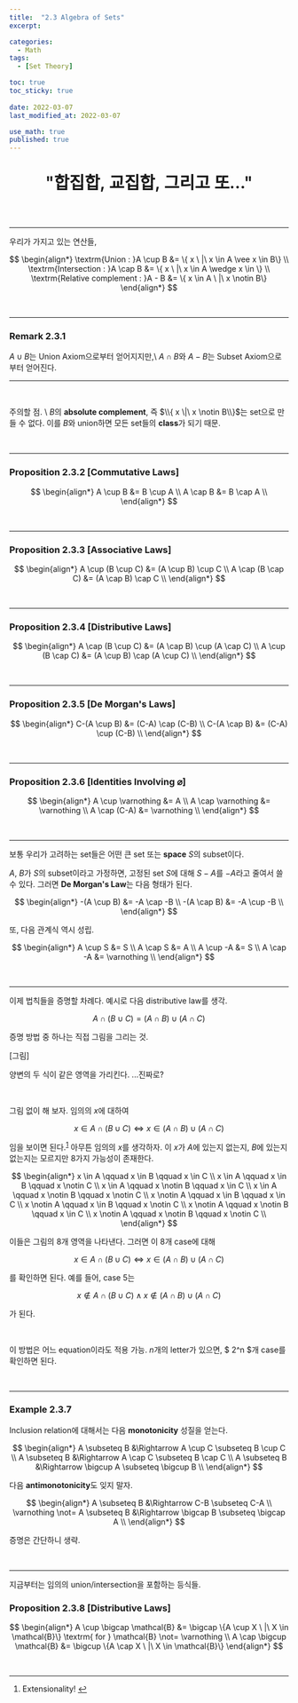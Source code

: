 ```yaml
---
title:  "2.3 Algebra of Sets"
excerpt: 

categories:
  - Math
tags:
  - [Set Theory]

toc: true
toc_sticky: true
 
date: 2022-03-07
last_modified_at: 2022-03-07

use_math: true
published: true
---
```


<p align="center" style="font-weight:600; font-size:30px">"합집합, 교집합, 그리고 또..."</p>
<br>

***

우리가 가지고 있는 연산들,

$$
\begin{align*}
\textrm{Union : }A \cup B &= \{ x \ |\ x \in A \vee x \in B\} \\
\textrm{Intersection : }A \cap B &= \{ x \ |\ x \in A \wedge x \in \} \\
\textrm{Relative complement : }A - B &= \{ x \in A \ |\ x \notin  B\}
\end{align*}
$$

<br>

***
### Remark 2.3.1

$A \cup B$는 Union Axiom으로부터 얻어지지만,\\
$A \cap B$와 $A-B$는 Subset Axiom으로부터 얻어진다.

***

<br>

주의할 점. \\
$B$의 **absolute complement**, 즉 $\\{ x \|\ x \notin B\\}$는 set으로 만들 수 없다. 이를 $B$와 union하면 모든 set들의 **class**가 되기 때문.

<br>

***
### Proposition 2.3.2 [Commutative Laws]

$$
\begin{align*}
A \cup B &= B \cup A \\
A \cap B &= B \cap A \\
\end{align*}
$$

<br>

***
### Proposition 2.3.3 [Associative Laws]

$$
\begin{align*}
A \cup (B \cup C) &= (A \cup B) \cup C \\
A \cap (B \cap C) &= (A \cap B) \cap C \\
\end{align*}
$$

<br>

***
### Proposition 2.3.4 [Distributive Laws]

$$
\begin{align*}
A \cap (B \cup C) &= (A \cap B) \cup (A \cap C) \\
A \cup (B \cap C) &= (A \cup B) \cap (A \cup C) \\
\end{align*}
$$

<br>

***
### Proposition 2.3.5 [De Morgan's Laws]

$$
\begin{align*}
C-(A \cup B) &= (C-A) \cap (C-B) \\
C-(A \cap B) &= (C-A) \cup (C-B) \\
\end{align*}
$$

<br>

***
### Proposition 2.3.6 [Identities Involving $\varnothing$]

$$
\begin{align*}
A \cup \varnothing &= A \\
A \cap \varnothing &= \varnothing \\
A \cap (C-A) &= \varnothing \\
\end{align*}
$$

<br>

***

보통 우리가 고려하는 set들은 어떤 큰 set 또는 **space** $S$의 subset이다.

$A$, $B$가 $S$의 subset이라고 가정하면, 고정된 set $S$에 대해 $S-A$를 $-A$라고 줄여서 쓸 수 있다. 그러면 **De Morgan's Law**는 다음 형태가 된다.

$$
\begin{align*}
-(A \cup B) &= -A \cap -B \\
-(A \cap B) &= -A \cup -B \\
\end{align*}
$$

또, 다음 관계식 역시 성립.

$$
\begin{align*}
A \cup S &= S \\
A \cap S &= A \\
A \cup -A &= S \\
A \cap -A &= \varnothing \\
\end{align*}
$$

<br>

***

이제 법칙들을 증명할 차례다. 예시로 다음 distributive law를 생각.

$$
A \cap (B \cup C) = (A \cap B) \cup (A \cap C)
$$

증명 방법 중 하나는 직접 그림을 그리는 것.

[그림]

양변의 두 식이 같은 영역을 가리킨다. ...진짜로?


<br>


그림 없이 해 보자. 임의의 $x$에 대하여

$$
x \in A \cap (B \cup C) \Leftrightarrow x \in (A \cap B) \cup (A \cap C)
$$

임을 보이면 된다.<sup id="fnref:1"><a href="#fn:1" rel="footnote">1</a></sup> 아무튼 임의의 $x$를 생각하자. 이 $x$가 $A$에 있는지 없는지, $B$에 있는지 없는지는 모르지만 8가지 가능성이 존재한다.

$$
\begin{align*}
x \in A \qquad x \in B \qquad x \in C \\
x \in A \qquad x \in B \qquad x \notin C \\
x \in A \qquad x \notin B \qquad x \in C \\
x \in A \qquad x \notin B \qquad x \notin C \\
x \notin A \qquad x \in B \qquad x \in C \\
x \notin A \qquad x \in B \qquad x \notin C \\
x \notin A \qquad x \notin B \qquad x \in C \\
x \notin A \qquad x \notin B \qquad x \notin C \\
\end{align*}
$$

이들은 그림의 8개 영역을 나타낸다. 그러면 이 8개 case에 대해

$$
x \in A \cap (B \cup C) \Leftrightarrow x \in (A \cap B) \cup (A \cap C)
$$

를 확인하면 된다. 예를 들어, case 5는

$$
x \notin A \cap (B \cup C) \wedge x \notin (A \cap B) \cup (A \cap C)
$$

가 된다.

<br>

이 방법은 어느 equation이라도 적용 가능. $n$개의 letter가 있으면, $ 2^n $개 case를 확인하면 된다.

<br>

***
### Example 2.3.7

Inclusion relation에 대해서는 다음 **monotonicity** 성질을 얻는다.

$$
\begin{align*}
A \subseteq B &\Rightarrow A \cup C \subseteq B \cup C \\
A \subseteq B &\Rightarrow A \cap C \subseteq B \cap C \\
A \subseteq B &\Rightarrow \bigcup A \subseteq \bigcup B \\
\end{align*}
$$

다음 **antimonotonicity**도 잊지 말자.

$$
\begin{align*}
A \subseteq B &\Rightarrow C-B \subseteq C-A \\
\varnothing \not= A \subseteq B &\Rightarrow \bigcap B \subseteq \bigcap A \\
\end{align*}
$$

증명은 간단하니 생략.

<br>

***

지금부터는 임의의 union/intersection을 포함하는 등식들.

### Proposition 2.3.8 [Distributive Laws]

$$
\begin{align*}
A \cup \bigcap \mathcal{B} &= \bigcap \{A \cup X \ |\ X \in \mathcal{B}\} \textrm{ for } \mathcal{B} \not= \varnothing \\
A \cap \bigcup \mathcal{B} &= \bigcup \{A \cap X \ |\ X \in \mathcal{B}\}
\end{align*}
$$

<br>




***
<div class="footnotes"><ol>
<li class="footnote" id="fn:1">
<p>
Extensionality!
<a href="#fnref:1" title=""> ↩</a><p>